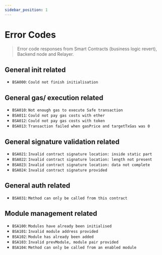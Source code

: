 ```yaml
---
sidebar_position: 1
---
```


# Error Codes

> Error code responses from Smart Contracts (business logic revert), Backend node and Relayer.

## General init related

- `BSA000`: `Could not finish initialisation`

## General gas/ execution related

- `BSA010`: `Not enough gas to execute Safe transaction`
- `BSA011`: `Could not pay gas costs with ether`
- `BSA012`: `Could not pay gas costs with token`
- `BSA013`: `Transaction failed when gasPrice and targetTxGas was 0`

## General signature validation related

- `BSA021`: `Invalid contract signature location: inside static part`
- `BSA022`: `Invalid contract signature location: length not present`
- `BSA023`: `Invalid contract signature location: data not complete`
- `BSA024`: `Invalid contract signature provided`

## General auth related

- `BSA031`: `Method can only be called from this contract`

## Module management related

- `BSA100`: `Modules have already been initialised`
- `BSA101`: `Invalid module address provided`
- `BSA102`: `Module has already been added`
- `BSA103`: `Invalid prevModule, module pair provided`
- `BSA104`: `Method can only be called from an enabled module`
